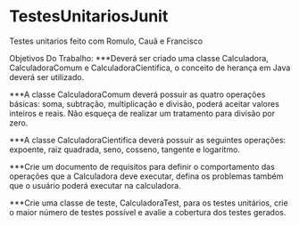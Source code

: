 # TestesUnitariosJunit
Testes unitarios feito com Romulo, Cauã e Francisco

Objetivos Do Trabalho: 
***Deverá ser criado uma classe Calculadora, CalculadoraComum e CalculadoraCientifica,
o conceito de herança em Java deverá ser utilizado.

***A classe CalculadoraComum deverá possuir as quatro operações básicas: soma,
subtração, multiplicação e divisão, poderá aceitar valores inteiros e reais. Não esqueça de
realizar um tratamento para divisão por zero.

***A classe CalculadoraCientifica deverá possuir as seguintes operações: expoente, raiz
quadrada, seno, cosseno, tangente e logaritmo.

***Crie um documento de requisitos para definir o comportamento das operações que a
Calculadora deve executar, defina os problemas também que o usuário poderá executar
na calculadora.

***Crie uma classe de teste, CalculadoraTest, para os testes unitários, crie o maior número
de testes possível e avalie a cobertura dos testes gerados.
